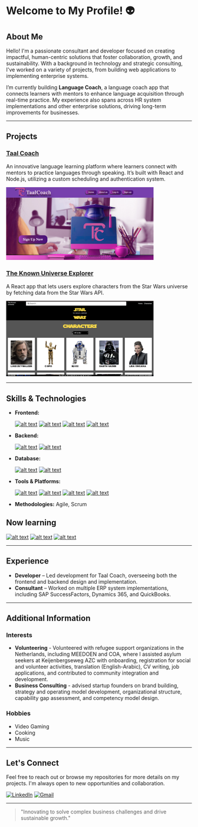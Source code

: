 
# Welcome to My Profile! 👽

## About Me

Hello! I'm a passionate consultant and developer focused on creating impactful, human-centric solutions that foster collaboration, growth, and sustainability. With a background in technology and strategic consulting, I've worked on a variety of projects, from building web applications to implementing enterprise systems. 

I’m currently building **Language Coach**, a language coach app that connects learners with mentors to enhance language acquisition through real-time practice. My experience also spans across HR system implementations and other enterprise solutions, driving long-term improvements for businesses.

---

## Projects

### [Taal Coach](https://github.com/HackYourFuture/cohort48-project-group-A)
An innovative language learning platform where learners connect with mentors to practice languages through speaking. It’s built with React and Node.js, utilizing a custom scheduling and authentication system.

<a href="https://c48-group-a-713269d45048.herokuapp.com/">
  <img src="https://github.com/Alishka-Space/Alishka-Space/blob/main/assets/Screen%20Shot%202025-01-15%20at%2013.41.19.png?raw=true" alt="TaalCoach" width="400">
</a>

### [The Known Universe Explorer](https://github.com/TheYodash/star-wars-web-app)
A React app that lets users explore characters from the Star Wars universe by fetching data from the Star Wars API.

<a href = 'https://theknownuniverse.netlify.app/'>
  <img src='https://raw.githubusercontent.com/TheYodash/Images/refs/heads/main/image.png' alt='The Known Universe' width='400'/>
</a>

---

## Skills & Technologies
- **Frontend:**
  
  [![alt text](https://img.shields.io/badge/react-000000?style=for-the-badge&logo=react&logoColor=white)](#)
  [![alt text](https://img.shields.io/badge/javascript-000000?style=for-the-badge&logo=javascript&logoColor=white)](#)
  [![alt text](https://img.shields.io/badge/html-000000?style=for-the-badge&logo=html5&logoColor=white)](#)
  [![alt text](https://img.shields.io/badge/css-000000?style=for-the-badge&logo=css&logoColor=white)](#)
  
- **Backend:**

  [![alt text](https://img.shields.io/badge/express-000000?style=for-the-badge&logo=express&logoColor=white)](#)
  [![alt text](https://img.shields.io/badge/node.js-000000?style=for-the-badge&logo=nodedotjs&logoColor=white)](#)

- **Database:**

  [![alt text](https://img.shields.io/badge/mongodb-000000?style=for-the-badge&logo=mongodb&logoColor=white)](#)
  [![alt text](https://img.shields.io/badge/mysql-000000?style=for-the-badge&logo=mysql&logoColor=white)](#)

- **Tools & Platforms:** 

  [![alt text](https://img.shields.io/badge/git-000000?style=for-the-badge&logo=git&logoColor=white)](#)
  [![alt text](https://img.shields.io/badge/github-000000?style=for-the-badge&logo=github&logoColor=white)](#)
  [![alt text](https://custom-icon-badges.demolab.com/badge/vs%20code-000000?style=for-the-badge&logo=vsc&logoColor=white)](#)
  [![alt text](https://img.shields.io/badge/powershell-000000?style=for-the-badge&logo=powershell&logoColor=white)](#)
 
- **Methodologies:** Agile, Scrum


## Now learning
  [![alt text](https://img.shields.io/badge/next.js-000000?style=for-the-badge&logo=nextdotjs&logoColor=white)](#)
  [![alt text](https://custom-icon-badges.demolab.com/badge/typescript-000000?style=for-the-badge&logo=typescript&logoColor=white)](#)
  [![alt text](https://custom-icon-badges.demolab.com/badge/azure-000000?style=for-the-badge&logo=msazure&logoColor=white)](#)

---

## Experience
- **Developer** – Led development for Taal Coach, overseeing both the frontend and backend design and implementation.
- **Consultant** – Worked on multiple ERP system implementations, including SAP SuccessFactors, Dynamics 365, and QuickBooks.

---

## Additional Information

### Interests
- **Volunteering** - Volunteered with refugee support organizations in the Netherlands, including MEEDOEN and COA, where I assisted asylum seekers at Keijenbergseweg AZC with onboarding, registration for social and volunteer activities, translation (English-Arabic), CV writing, job applications, and contributed to community integration and development.
- **Business Consulting** - advised startup founders on brand building, strategy and operating model development, organizational structure, capability gap assessment, and competency model design.

### Hobbies
- Video Gaming
- Cooking
- Music

---

## Let's Connect
Feel free to reach out or browse my repositories for more details on my projects. I'm always open to new opportunities and collaboration.



[![LinkedIn](https://custom-icon-badges.demolab.com/badge/LinkedIn-0A66C2?logo=linkedin-white&logoColor=fff)](https://www.linkedin.com/in/moashabi/)  [![Gmail](https://img.shields.io/badge/Gmail-D14836?logo=gmail&logoColor=white)](mailto:moayad.ashabi@gmail.com)

---

> "Innovating to solve complex business challenges and drive sustainable growth."

